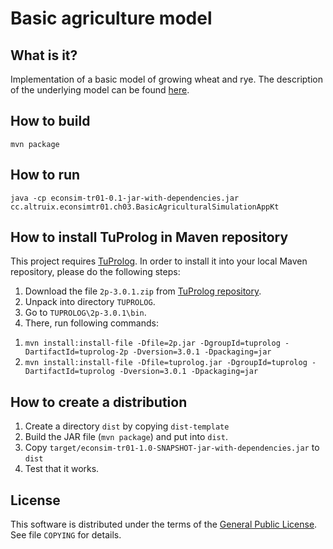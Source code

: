 Basic agriculture model
=======================
What is it?
-----------
Implementation of a basic model of growing wheat and rye. The description
of the underlying model can be found [here](altruix.cc/information-centric-model-of-economy/basic-model-of-agriculture/).

How to build
------------
`mvn package`

How to run
----------
`java -cp econsim-tr01-0.1-jar-with-dependencies.jar cc.altruix.econsimtr01.ch03.BasicAgriculturalSimulationAppKt`


How to install TuProlog in Maven repository
-------------------------------------------
This project requires
[TuProlog](http://apice.unibo.it/xwiki/bin/view/Tuprolog/).
In order to install it into your local Maven repository, please do the
following steps:

 1. Download the file `2p-3.0.1.zip` from [TuProlog repository](https://bitbucket.org/tuprologteam/tuprolog/downloads).
 1. Unpack into directory `TUPROLOG`.
 1. Go to `TUPROLOG\2p-3.0.1\bin`.
 1. There, run following commands:
   1) `mvn install:install-file -Dfile=2p.jar -DgroupId=tuprolog
   -DartifactId=tuprolog-2p -Dversion=3.0.1 -Dpackaging=jar`
   1) `mvn install:install-file -Dfile=tuprolog.jar -DgroupId=tuprolog
 -DartifactId=tuprolog -Dversion=3.0.1 -Dpackaging=jar`

How to create a distribution
----------------------------
1. Create a directory `dist` by copying `dist-template`
1. Build the JAR file (`mvn package`) and put into `dist`.
1. Copy `target/econsim-tr01-1.0-SNAPSHOT-jar-with-dependencies.jar` to `dist`
1. Test that it works.

License
-------
This software is distributed under the terms of the [General Public License](http://www.gnu.org/licenses/quick-guide-gplv3.html).
See file `COPYING` for details.
